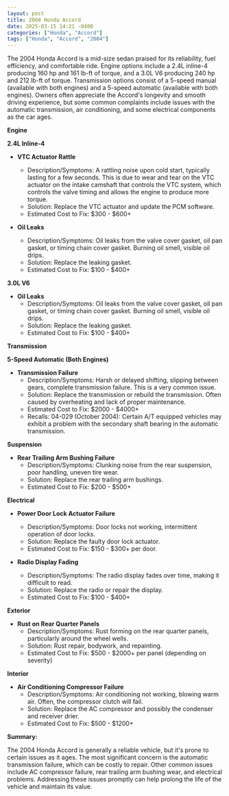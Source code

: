 ```yaml
---
layout: post
title: 2004 Honda Accord
date: 2025-03-15 14:21 -0400
categories: ["Honda", "Accord"]
tags: ["Honda", "Accord", "2004"]
---
```

The 2004 Honda Accord is a mid-size sedan praised for its reliability, fuel efficiency, and comfortable ride. Engine options include a 2.4L inline-4 producing 160 hp and 161 lb-ft of torque, and a 3.0L V6 producing 240 hp and 212 lb-ft of torque. Transmission options consist of a 5-speed manual (available with both engines) and a 5-speed automatic (available with both engines). Owners often appreciate the Accord's longevity and smooth driving experience, but some common complaints include issues with the automatic transmission, air conditioning, and some electrical components as the car ages.

**Engine**

**2.4L Inline-4**
*   **VTC Actuator Rattle**
    *   Description/Symptoms: A rattling noise upon cold start, typically lasting for a few seconds. This is due to wear and tear on the VTC actuator on the intake camshaft that controls the VTC system, which controls the valve timing and allows the engine to produce more torque.
    *   Solution: Replace the VTC actuator and update the PCM software.
    *   Estimated Cost to Fix: $300 - $600+

*   **Oil Leaks**
    *   Description/Symptoms: Oil leaks from the valve cover gasket, oil pan gasket, or timing chain cover gasket. Burning oil smell, visible oil drips.
    *   Solution: Replace the leaking gasket.
    *   Estimated Cost to Fix: $100 - $400+

**3.0L V6**

*   **Oil Leaks**
    *   Description/Symptoms: Oil leaks from the valve cover gasket, oil pan gasket, or timing chain cover gasket. Burning oil smell, visible oil drips.
    *   Solution: Replace the leaking gasket.
    *   Estimated Cost to Fix: $100 - $400+

**Transmission**

**5-Speed Automatic (Both Engines)**
*   **Transmission Failure**
    *   Description/Symptoms: Harsh or delayed shifting, slipping between gears, complete transmission failure. This is a very common issue.
    *   Solution: Replace the transmission or rebuild the transmission. Often caused by overheating and lack of proper maintenance.
    *   Estimated Cost to Fix: $2000 - $4000+
    *   Recalls: 04-029 (October 2004): Certain A/T equipped vehicles may exhibit a problem with the secondary shaft bearing in the automatic transmission.

**Suspension**

*   **Rear Trailing Arm Bushing Failure**
    *   Description/Symptoms: Clunking noise from the rear suspension, poor handling, uneven tire wear.
    *   Solution: Replace the rear trailing arm bushings.
    *   Estimated Cost to Fix: $200 - $500+

**Electrical**

*   **Power Door Lock Actuator Failure**
    *   Description/Symptoms: Door locks not working, intermittent operation of door locks.
    *   Solution: Replace the faulty door lock actuator.
    *   Estimated Cost to Fix: $150 - $300+ per door.

*   **Radio Display Fading**
    *   Description/Symptoms: The radio display fades over time, making it difficult to read.
    *   Solution: Replace the radio or repair the display.
    *   Estimated Cost to Fix: $100 - $400+

**Exterior**

*   **Rust on Rear Quarter Panels**
    *   Description/Symptoms: Rust forming on the rear quarter panels, particularly around the wheel wells.
    *   Solution: Rust repair, bodywork, and repainting.
    *   Estimated Cost to Fix: $500 - $2000+ per panel (depending on severity)

**Interior**

*   **Air Conditioning Compressor Failure**
    *   Description/Symptoms: Air conditioning not working, blowing warm air. Often, the compressor clutch will fail.
    *   Solution: Replace the AC compressor and possibly the condenser and receiver drier.
    *   Estimated Cost to Fix: $500 - $1200+

**Summary:**

The 2004 Honda Accord is generally a reliable vehicle, but it's prone to certain issues as it ages. The most significant concern is the automatic transmission failure, which can be costly to repair. Other common issues include AC compressor failure, rear trailing arm bushing wear, and electrical problems. Addressing these issues promptly can help prolong the life of the vehicle and maintain its value.


